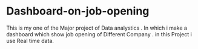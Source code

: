 # Dashboard-on-job-opening
This is my one of the Major project of Data analystics . In which i make a dashboard which show job opening of Different Company . in this Project i use Real time data.
